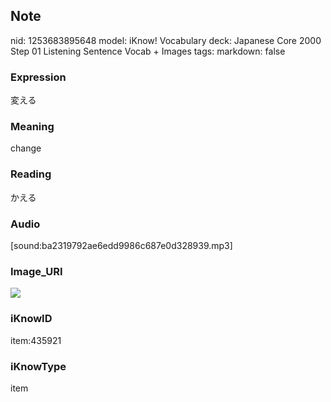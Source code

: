 ## Note
nid: 1253683895648
model: iKnow! Vocabulary
deck: Japanese Core 2000 Step 01 Listening Sentence Vocab + Images
tags: 
markdown: false

### Expression
変える

### Meaning
change

### Reading
かえる

### Audio
[sound:ba2319792ae6edd9986c687e0d328939.mp3]

### Image_URI
<!DOCTYPE html>
<title></title>
<img src="bf39bacdc2863cb8b5b4a2454beedd97.jpg">



### iKnowID
item:435921

### iKnowType
item

